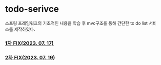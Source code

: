 # todo-serivce
스프링 프레임워크의 기초적인 내용을 학습 후 mvc구조를 통해 간단한 to do list 서비스를 제작하였다.
### [1차 FIX(2023. 07. 17)](https://velog.io/@mint723/todo-service-1%EC%B0%A8-fix23.07.17)

### [2차 FIX(2023. 07. 19)](https://github.com/mint723/LibraryManage/blob/master/fix/2ndFix.md)
    
